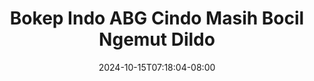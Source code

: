 --- 
title: "Bokep Indo ABG Cindo Masih Bocil Ngemut Dildo"
description: "streaming  video bokep Bokep Indo ABG Cindo Masih Bocil Ngemut Dildo simontok   terbaru"
date: 2024-10-15T07:18:04-08:00
file_code: "7rrd0vnr5sqo"
draft: false
cover: "c02jkzph1am5rwy0.jpg"
tags: ["Bokep", "Indo", "ABG", "Cindo", "Masih", "Bocil", "Ngemut", "Dildo", "bokep-indo", "bokep-viral", "bokep-ig"]
length: 316
fld_id: "1392248"
foldername: "abgeh"
categories: ["abgeh"]
views: 27
---